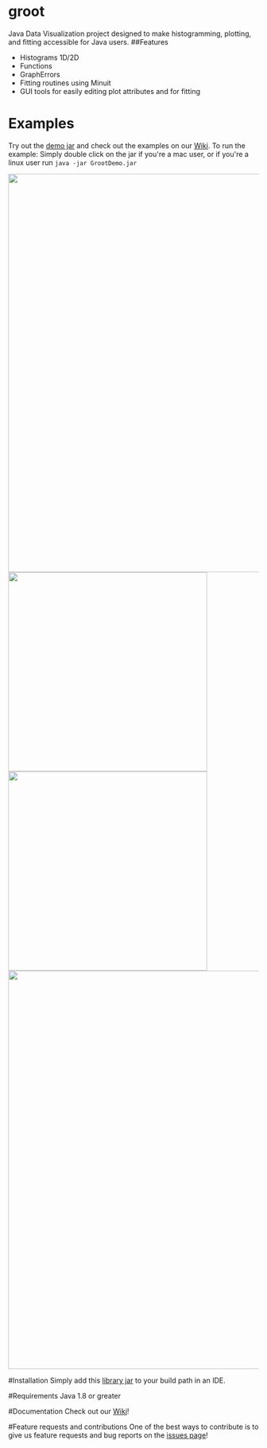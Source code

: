 # groot
Java Data Visualization project designed to make histogramming, plotting, and fitting accessible for Java users. 
##Features
- Histograms 1D/2D
- Functions 
- GraphErrors 
- Fitting routines using Minuit
- GUI tools for easily editing plot attributes and for fitting

# Examples
Try out the [demo jar](https://github.com/gavalian/groot/raw/master/jars/GrootDemo.jar) and check out the examples on our [Wiki](https://github.com/gavalian/groot/wiki "GROOT Wiki"). 
To run the example: Simply double click on the jar if you're a mac user, or if you're a linux user run ```java -jar GrootDemo.jar```

<img src="https://github.com/gavalian/groot/blob/master/images/multipad.png" width="800">
<img src="https://github.com/gavalian/groot/blob/master/images/Histogram2D.png" width="400">
<img src="https://github.com/gavalian/groot/blob/master/images/copyPaste.png" width="400">
<img src="https://github.com/gavalian/groot/blob/master/images/totalcs_ppbar.png" width="800">

#Installation
Simply add this [library jar](https://github.com/gavalian/groot/raw/master/jars/) to your build path in an IDE.

#Requirements
Java 1.8 or greater

#Documentation
Check out our [Wiki](https://github.com/gavalian/groot/wiki "GROOT Wiki")!

#Feature requests and contributions
One of the best ways to contribute is to give us feature requests and bug reports on the [issues page](https://github.com/gavalian/groot/issues "GROOT Issues page")! 
